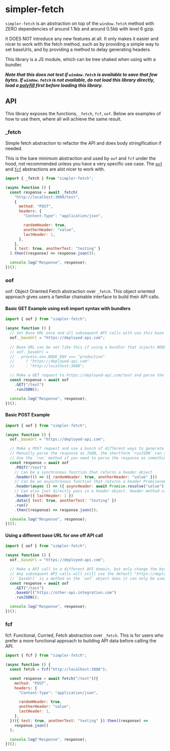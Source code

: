 # simpler-fetch
`simpler-fetch` is an abstraction on top of the `window.fetch` method with ZERO dependencies of around 1.1kb and around 0.5kb with level 6 gzip.

It DOES NOT introduce any new features at all. It only makes it easier and nicer to work with the fetch method, such as by providing a simple way to set baseUrls, and by providing a method to delay generating headers.

This library is a JS module, which can be tree shaked when using with a bundler.

***Note that this does not test if `window.fetch` is available to save that few bytes. If `window.fetch` is not available, do not load this library directly, load a [polyfill](https://github.com/github/fetch) first before loading this library.***


## API
This library exposes the functions, `_fetch`, `fcf`, `oof`.
Below are examples of how to use them, where all will achieve the same result.


### \_fetch
Simple fetch abstraction to refactor the API and does body stringification if needed.

This is the bare minimum abstraction and used by `oof` and `fcf` under the hood, not recommended unless you have a very specific use case. The [`oof`](#oof) and [`fcf`](#fcf) abstractions are alot nicer to work with.

```javascript
import { _fetch } from "simpler-fetch";

(async function () {
  const response = await _fetch(
    "http://localhost:3000/test",
    {
      method: "POST",
      headers: {
        "Content-Type": "application/json",

        randomHeader: true,
        anotherHeader: "value",
        lastHeader: 1,
      },
    },
    { test: true, anotherTest: "testing" }
  ).then((response) => response.json());

  console.log("Response", response);
})();
```


### oof
oof: Object Oriented Fetch abstraction over `_fetch`.
This object oriented approach gives users a familiar chainable interface to build their API calls.

#### Basic GET Example using es6 import syntax with bundlers
```javascript
import { oof } from "simpler-fetch";

(async function () {
  // Set Base URL once and all subsequent API calls with use this base API url
  oof._baseUrl = "https://deployed-api.com";
  
  // Base URL can be set like this if using a bundler that injects NODE_ENV in
  // oof._baseUrl =
  //   process.env.NODE_ENV === "production"
  //     ? "https://deployed-api.com"
  //     : "http://localhost:3000";

  // Make a GET request to https://deployed-api.com/test and parse the response as JSON
  const response = await oof
    .GET("/test")
    .runJSON();

  console.log("Response", response);
})();
```

#### Basic POST Example
```javascript
import { oof } from "simpler-fetch";

(async function () {
  oof._baseUrl = "https://deployed-api.com";

  // Make a POST request and use a bunch of different ways to generate header values
  // Manually parse the response as JSON, the shortform `runJSON` can also be used
  // Use the `run` method if you need to parse the response as something else like text
  const response = await oof
    .POST("/test")
    // Can be a synchronous function that returns a header object
    .header(() => ({ randomHeader: true, anotherHeader: "value" }))
    // Can be an asynchronous function that returns a header Promise<object>
    .header(async () => ({ asyncHeader: await Promise.resolve("value") }))
    // Can also just directly pass in a header object. Header method can be called multiple times
    .header({ lastHeader: 1 })
    .data({ test: true, anotherTest: "testing" })
    .run()
    .then((response) => response.json());

  console.log("Response", response);
})();
```

#### Using a different base URL for one off API call
```javascript
import { oof } from "simpler-fetch";

(async function () {
  oof._baseUrl = "https://deployed-api.com";

  // Make a API call to a different API domain, but only change the base URL for this single request
  // Any subsequent API calls will still use the default "https://deployed-api.com" as base URL
  // `baseUrl` is a method on the `oof` object does it can only be used after the GET static method call
  const response = await oof
    .GET("/test")
    .baseUrl("https://other-api-integration.com")
    .runJSON();

  console.log("Response", response);
})();
```


### fcf
fcf: Functional, Curried, Fetch abstraction over `_fetch`.
This is for users who prefer a more functional approach to building API data before calling the API.

```javascript
import { fcf } from "simpler-fetch";

(async function () {
  const fetch = fcf("http://localhost:3000");

  const response = await fetch("/test")({
    method: "POST",
    headers: {
      "Content-Type": "application/json",

      randomHeader: true,
      anotherHeader: "value",
      lastHeader: 1,
    },
  })({ test: true, anotherTest: "testing" }).then((response) =>
    response.json()
  );

  console.log("Response", response);
})();
```